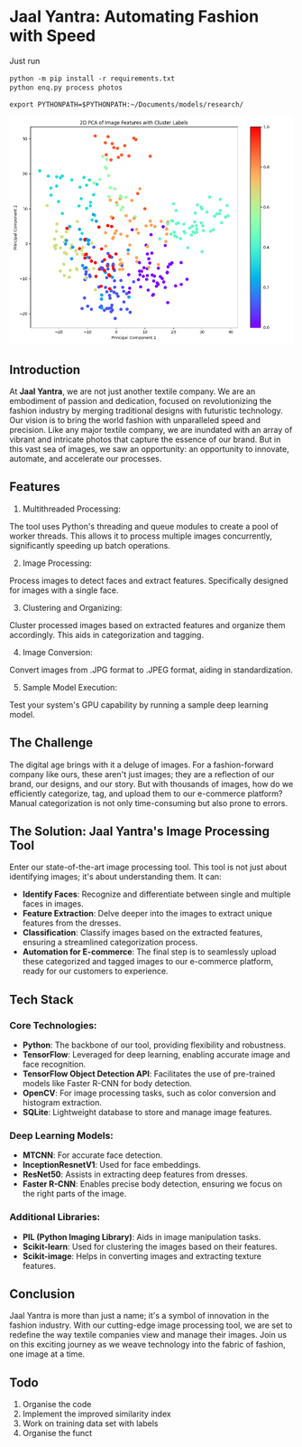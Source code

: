 # Jaal Yantra: Automating Fashion with Speed

Just run 

```
python -m pip install -r requirements.txt  
python enq.py process photos

``` 

```
export PYTHONPATH=$PYTHONPATH:~/Documents/models/research/

```

![Clustering Visualization](scatter_plot.png)

## Introduction
At **Jaal Yantra**, we are not just another textile company. We are an embodiment of passion and dedication, focused on revolutionizing the fashion industry by merging traditional designs with futuristic technology. Our vision is to bring the world fashion with unparalleled speed and precision. Like any major textile company, we are inundated with an array of vibrant and intricate photos that capture the essence of our brand. But in this vast sea of images, we saw an opportunity: an opportunity to innovate, automate, and accelerate our processes.

## Features
1. Multithreaded Processing:

The tool uses Python's threading and queue modules to create a pool of worker threads. This allows it to process multiple images concurrently, significantly speeding up batch operations.

2. Image Processing:

Process images to detect faces and extract features. Specifically designed for images with a single face.

3. Clustering and Organizing:

Cluster processed images based on extracted features and organize them accordingly. This aids in categorization and tagging.

4. Image Conversion:

Convert images from .JPG format to .JPEG format, aiding in standardization.

5. Sample Model Execution:

Test your system's GPU capability by running a sample deep learning model.

## The Challenge
The digital age brings with it a deluge of images. For a fashion-forward company like ours, these aren't just images; they are a reflection of our brand, our designs, and our story. But with thousands of images, how do we efficiently categorize, tag, and upload them to our e-commerce platform? Manual categorization is not only time-consuming but also prone to errors.

## The Solution: Jaal Yantra's Image Processing Tool
Enter our state-of-the-art image processing tool. This tool is not just about identifying images; it's about understanding them. It can:
- **Identify Faces**: Recognize and differentiate between single and multiple faces in images.
- **Feature Extraction**: Delve deeper into the images to extract unique features from the dresses.
- **Classification**: Classify images based on the extracted features, ensuring a streamlined categorization process.
- **Automation for E-commerce**: The final step is to seamlessly upload these categorized and tagged images to our e-commerce platform, ready for our customers to experience.

## Tech Stack

### Core Technologies:
- **Python**: The backbone of our tool, providing flexibility and robustness.
- **TensorFlow**: Leveraged for deep learning, enabling accurate image and face recognition.
- **TensorFlow Object Detection API**: Facilitates the use of pre-trained models like Faster R-CNN for body detection.
- **OpenCV**: For image processing tasks, such as color conversion and histogram extraction.
- **SQLite**: Lightweight database to store and manage image features.

### Deep Learning Models:
- **MTCNN**: For accurate face detection.
- **InceptionResnetV1**: Used for face embeddings.
- **ResNet50**: Assists in extracting deep features from dresses.
- **Faster R-CNN**: Enables precise body detection, ensuring we focus on the right parts of the image.

### Additional Libraries:
- **PIL (Python Imaging Library)**: Aids in image manipulation tasks.
- **Scikit-learn**: Used for clustering the images based on their features.
- **Scikit-image**: Helps in converting images and extracting texture features.

## Conclusion
Jaal Yantra is more than just a name; it's a symbol of innovation in the fashion industry. With our cutting-edge image processing tool, we are set to redefine the way textile companies view and manage their images. Join us on this exciting journey as we weave technology into the fabric of fashion, one image at a time.


## Todo 

1. Organise the code 
2. Implement the improved similarity index 
3. Work on training data set with labels
4. Organise the funct